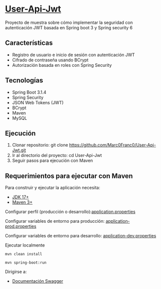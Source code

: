 # [User-Api-Jwt](https://github.com/Marc0Franc0/User-Api-Jwt#user-api-jwt)
Proyecto de muestra sobre cómo implementar la seguridad con autenticación JWT basada en Spring boot 3 y Spring security 6

## Características
- Registro de usuario e inicio de sesión con autenticación JWT
- Cifrado de contraseña usando BCrypt
- Autorización basada en roles con Spring Security

## Tecnologías
- Spring Boot 3.1.4
- Spring Security
- JSON Web Tokens (JWT)
- BCrypt
- Maven
- MySQL

## Ejecución
1. Clonar repositorio: git clone https://github.com/Marc0Franc0/User-Api-Jwt.git
2. Ir al directorio del proyecto: cd User-Api-Jwt
3. Seguir pasos para ejecución con Maven

## Requerimientos para ejecutar con Maven

Para construir y ejecutar la aplicación necesita:

- [JDK 17+](https://www.oracle.com/java/technologies/downloads/#java17)
- [Maven 3+](https://maven.apache.org)

Configurar perfil (producción o desarrollo):[application.properties](https://github.com/Marc0Franc0/User-Api-Jwt/blob/main/src/main/resources/application.properties)

Configurar variables de entorno para producción: [application-prod.properties](https://github.com/Marc0Franc0/User-Api-Jwt/blob/main/src/main/resources/application-prod.properties)

Configurar variables de entorno para desarrollo: [application-dev.properties](https://github.com/Marc0Franc0/User-Api-Jwt/blob/main/src/main/resources/application-dev.properties)

Ejecutar localmente

```shell
mvn clean install
```
```shell
mvn spring-boot:run
```

Dirigirse a:
- [Documentación Swagger](http://localhost:8080/swagger-ui/index.html)
